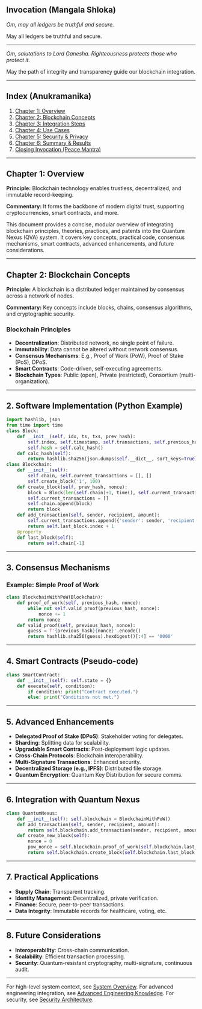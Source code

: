 ## Invocation (Mangala Shloka)

_Om, may all ledgers be truthful and secure._

May all ledgers be truthful and secure.

---

_Om, salutations to Lord Ganesha. Righteousness protects those who protect it._

May the path of integrity and transparency guide our blockchain integration.

---

## Index (Anukramanika)

1. [Chapter 1: Overview](#chapter-1)
2. [Chapter 2: Blockchain Concepts](#chapter-2)
3. [Chapter 3: Integration Steps](#chapter-3)
4. [Chapter 4: Use Cases](#chapter-4)
5. [Chapter 5: Security & Privacy](#chapter-5)
6. [Chapter 6: Summary & Results](#chapter-6)
7. [Closing Invocation (Peace Mantra)](#peace-mantra)

---

## Chapter 1: Overview <a name="chapter-1"></a>

**Principle:**
Blockchain technology enables trustless, decentralized, and immutable record-keeping.

**Commentary:**
It forms the backbone of modern digital trust, supporting cryptocurrencies, smart contracts, and more.

This document provides a concise, modular overview of integrating blockchain principles, theories, practices, and patents into the Quantum Nexus (QVA) system. It covers key concepts, practical code, consensus mechanisms, smart contracts, advanced enhancements, and future considerations.

---

## Chapter 2: Blockchain Concepts <a name="chapter-2"></a>

**Principle:**
A blockchain is a distributed ledger maintained by consensus across a network of nodes.

**Commentary:**
Key concepts include blocks, chains, consensus algorithms, and cryptographic security.

### Blockchain Principles

- **Decentralization**: Distributed network, no single point of failure.
- **Immutability**: Data cannot be altered without network consensus.
- **Consensus Mechanisms**: E.g., Proof of Work (PoW), Proof of Stake (PoS), DPoS.
- **Smart Contracts**: Code-driven, self-executing agreements.
- **Blockchain Types**: Public (open), Private (restricted), Consortium (multi-organization).

---

## 2. Software Implementation (Python Example)

```python
import hashlib, json
from time import time
class Block:
    def __init__(self, idx, ts, txs, prev_hash):
        self.index, self.timestamp, self.transactions, self.previous_hash = idx, ts, txs, prev_hash
        self.hash = self.calc_hash()
    def calc_hash(self):
        return hashlib.sha256(json.dumps(self.__dict__, sort_keys=True).encode()).hexdigest()
class Blockchain:
    def __init__(self):
        self.chain, self.current_transactions = [], []
        self.create_block('1', 100)
    def create_block(self, prev_hash, nonce):
        block = Block(len(self.chain)+1, time(), self.current_transactions, prev_hash)
        self.current_transactions = []
        self.chain.append(block)
        return block
    def add_transaction(self, sender, recipient, amount):
        self.current_transactions.append({'sender': sender, 'recipient': recipient, 'amount': amount})
        return self.last_block.index + 1
    @property
    def last_block(self):
        return self.chain[-1]
```

---

## 3. Consensus Mechanisms

### Example: Simple Proof of Work
```python
class BlockchainWithPoW(Blockchain):
    def proof_of_work(self, previous_hash, nonce):
        while not self.valid_proof(previous_hash, nonce):
            nonce += 1
        return nonce
    def valid_proof(self, previous_hash, nonce):
        guess = f'{previous_hash}{nonce}'.encode()
        return hashlib.sha256(guess).hexdigest()[:4] == '0000'
```

---

## 4. Smart Contracts (Pseudo-code)
```python
class SmartContract:
    def __init__(self): self.state = {}
    def execute(self, condition):
        if condition: print("Contract executed.")
        else: print("Conditions not met.")
```

---

## 5. Advanced Enhancements

- **Delegated Proof of Stake (DPoS)**: Stakeholder voting for delegates.
- **Sharding**: Splitting data for scalability.
- **Upgradable Smart Contracts**: Post-deployment logic updates.
- **Cross-Chain Protocols**: Blockchain interoperability.
- **Multi-Signature Transactions**: Enhanced security.
- **Decentralized Storage (e.g., IPFS)**: Distributed file storage.
- **Quantum Encryption**: Quantum Key Distribution for secure comms.

---

## 6. Integration with Quantum Nexus

```python
class QuantumNexus:
    def __init__(self): self.blockchain = BlockchainWithPoW()
    def add_transaction(self, sender, recipient, amount):
        return self.blockchain.add_transaction(sender, recipient, amount)
    def create_new_block(self):
        nonce = 0
        pow_nonce = self.blockchain.proof_of_work(self.blockchain.last_block.hash, nonce)
        return self.blockchain.create_block(self.blockchain.last_block.hash, pow_nonce)
```

---

## 7. Practical Applications

- **Supply Chain**: Transparent tracking.
- **Identity Management**: Decentralized, private verification.
- **Finance**: Secure, peer-to-peer transactions.
- **Data Integrity**: Immutable records for healthcare, voting, etc.

---

## 8. Future Considerations

- **Interoperability**: Cross-chain communication.
- **Scalability**: Efficient transaction processing.
- **Security**: Quantum-resistant cryptography, multi-signature, continuous audit.

---

For high-level system context, see [System Overview](../architecture/system_overview.md). For advanced engineering integration, see [Advanced Engineering Knowledge](advanced_engineering_knowledge.md). For security, see [Security Architecture](../architecture/security_architecture.md).

